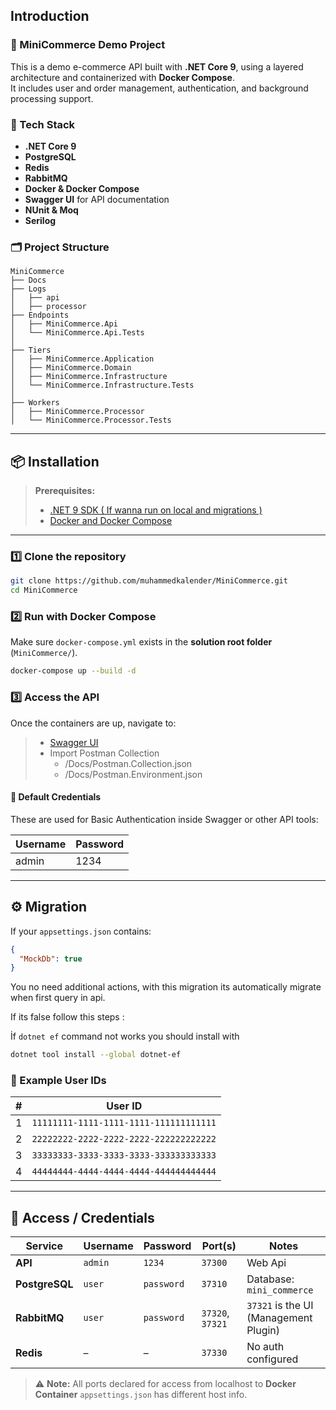 ﻿## Introduction

### 🧪 MiniCommerce Demo Project

This is a demo e-commerce API built with **.NET Core 9**, using a layered architecture and containerized with **Docker
Compose**.  
It includes user and order management, authentication, and background processing support.

### 🚀 Tech Stack

- **.NET Core 9**
- **PostgreSQL**
- **Redis**
- **RabbitMQ**
- **Docker & Docker Compose**
- **Swagger UI** for API documentation
- **NUnit & Moq**
- **Serilog**

### 🗂 Project Structure

```text
MiniCommerce
├── Docs
├── Logs
│   ├── api
│   ├── processor
├── Endpoints
│   ├── MiniCommerce.Api
│   └── MiniCommerce.Api.Tests
│
├── Tiers
│   ├── MiniCommerce.Application
│   ├── MiniCommerce.Domain
│   ├── MiniCommerce.Infrastructure
│   └── MiniCommerce.Infrastructure.Tests
│
├── Workers
│   ├── MiniCommerce.Processor
│   └── MiniCommerce.Processor.Tests
```

---

## 📦 Installation

> **Prerequisites:**
> - [.NET 9 SDK ( If wanna run on local and migrations )](https://dotnet.microsoft.com/download/dotnet/9.0)
> - [Docker and Docker Compose](https://www.docker.com/products/docker-desktop)

---

### 1️⃣ Clone the repository

```bash
git clone https://github.com/muhammedkalender/MiniCommerce.git
cd MiniCommerce
```

### 2️⃣ Run with Docker Compose

Make sure `docker-compose.yml` exists in the **solution root folder** (`MiniCommerce/`).

```bash
docker-compose up --build -d
```

### 3️⃣ Access the API

Once the containers are up, navigate to:

> - [Swagger UI](http://localhost:37000/swagger)
> - Import Postman Collection
>   - /Docs/Postman.Collection.json 
>   - /Docs/Postman.Environment.json 

#### 🔐 Default Credentials

These are used for Basic Authentication inside Swagger or other API tools:

| Username | Password |
|----------|----------|
| admin    | 1234     |

---

## ⚙️ Migration

If your `appsettings.json` contains:

```json
{
  "MockDb": true
}
```

You no need additional actions, with this migration its automatically migrate when first query in api.

If its false follow this steps :

İf `dotnet ef` command not works you should install with

```bash
dotnet tool install --global dotnet-ef
```

### 👤 Example User IDs

| # | User ID                                |
|---|----------------------------------------|
| 1 | `11111111-1111-1111-1111-111111111111` |
| 2 | `22222222-2222-2222-2222-222222222222` |
| 3 | `33333333-3333-3333-3333-333333333333` |
| 4 | `44444444-4444-4444-4444-444444444444` |

---

## 🔐 **Access / Credentials**

| Service        | Username | Password   | Port(s)          | Notes                                 |
|----------------|----------|------------|------------------|---------------------------------------|
| **API**        | `admin`  | `1234`     | `37300`          | Web Api                               |
| **PostgreSQL** | `user`   | `password` | `37310`          | Database: `mini_commerce`             |
| **RabbitMQ**   | `user`   | `password` | `37320`, `37321` | `37321` is the UI (Management Plugin) |
| **Redis**      | –        | –          | `37330`          | No auth configured                    |

> ⚠️ **Note:** All ports declared for access from localhost to  **Docker Container** `appsettings.json` has different host info.